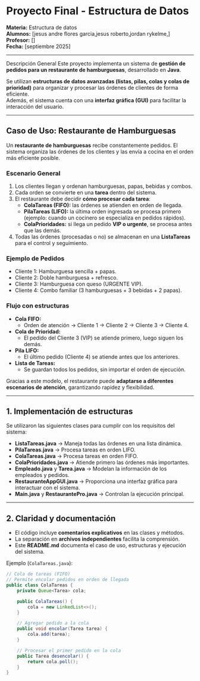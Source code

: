 #  Proyecto Final - Estructura de Datos  
**Materia:** Estructura de datos  
**Alumnos:** [jesus andre flores garcia,jesus roberto,jordan rykelme,]  
**Profesor:** []  
**Fecha:** [septiembre 2025]  

---

 Descripción General
Este proyecto implementa un sistema de **gestión de pedidos para un restaurante de hamburguesas**, desarrollado en **Java**.  

Se utilizan **estructuras de datos avanzadas (listas, pilas, colas y colas de prioridad)** para organizar y procesar las órdenes de clientes de forma eficiente.  
Además, el sistema cuenta con una **interfaz gráfica (GUI)** para facilitar la interacción del usuario.  

---

##  Caso de Uso: Restaurante de Hamburguesas  

Un **restaurante de hamburguesas** recibe constantemente pedidos. El sistema organiza las órdenes de los clientes y las envía a cocina en el orden más eficiente posible.  

###  Escenario General
1. Los clientes llegan y ordenan hamburguesas, papas, bebidas y combos.  
2. Cada orden se convierte en una **tarea** dentro del sistema.  
3. El restaurante debe decidir **cómo procesar cada tarea**:  
   - **ColaTareas (FIFO):** las órdenes se atienden en orden de llegada.  
   - **PilaTareas (LIFO):** la última orden ingresada se procesa primero (ejemplo: cuando un cocinero se especializa en pedidos rápidos).  
   - **ColaPrioridades:** si llega un pedido **VIP o urgente**, se procesa antes que las demás.  
4. Todas las órdenes (procesadas o no) se almacenan en una **ListaTareas** para el control y seguimiento.  

###  Ejemplo de Pedidos
- Cliente 1:  Hamburguesa sencilla +  papas.  
- Cliente 2:  Doble hamburguesa +  refresco.  
- Cliente 3:  Hamburguesa con queso (URGENTE VIP).  
- Cliente 4:  Combo familiar (3 hamburguesas + 3 bebidas + 2 papas).  

###  Flujo con estructuras
- **Cola FIFO:**  
  - Orden de atención → Cliente 1 → Cliente 2 → Cliente 3 → Cliente 4.  
- **Cola de Prioridad:**  
  - El pedido del Cliente 3 (VIP) se atiende primero, luego siguen los demás.  
- **Pila LIFO:**  
  - El último pedido (Cliente 4) se atiende antes que los anteriores.  
- **Lista de Tareas:**  
  - Se guardan todos los pedidos, sin importar el orden de ejecución.  

 Gracias a este modelo, el restaurante puede **adaptarse a diferentes escenarios de atención**, garantizando rapidez y flexibilidad.  

---

##  1. Implementación de estructuras  
Se utilizaron las siguientes clases para cumplir con los requisitos del sistema:  

- **ListaTareas.java** → Maneja todas las órdenes en una lista dinámica.  
- **PilaTareas.java** → Procesa tareas en orden LIFO.  
- **ColaTareas.java** → Procesa tareas en orden FIFO.  
- **ColaPrioridades.java** → Atiende primero las órdenes más importantes.  
- **Empleado.java** y **Tarea.java** → Modelan la información de los empleados y pedidos.  
- **RestauranteAppGUI.java** → Proporciona una interfaz gráfica para interactuar con el sistema.  
- **Main.java** y **RestaurantePro.java** → Controlan la ejecución principal.  

---

##  2. Claridad y documentación  
- El código incluye **comentarios explicativos** en las clases y métodos.  
- La separación en **archivos independientes** facilita la comprensión.  
- Este **README.md** documenta el caso de uso, estructuras y ejecución del sistema.  

Ejemplo (`ColaTareas.java`):  

```java
// Cola de tareas (FIFO)
// Permite encolar pedidos en orden de llegada
public class ColaTareas {
    private Queue<Tarea> cola;

    public ColaTareas() {
        cola = new LinkedList<>();
    }

    // Agregar pedido a la cola
    public void encolar(Tarea tarea) {
        cola.add(tarea);
    }

    // Procesar el primer pedido en la cola
    public Tarea desencolar() {
        return cola.poll();
    }
}

